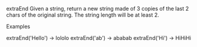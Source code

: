 extraEnd
Given a string, return a new string made of 3 copies of the last 2 chars of the original string. The string length will be at least 2.

Examples

extraEnd('Hello') → lololo
extraEnd('ab') → ababab
extraEnd('Hi') → HiHiHi